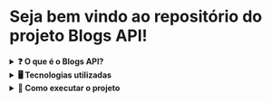 # Seja bem vindo ao repositório do projeto Blogs API!

<details>
  <summary><strong>❓ O que é o Blogs API?</strong></summary>

  No Blogs API foi desenvolvido uma API e um banco de dados para a produção de conteúdo para um blog. Foi utilizada a arquitetura MSC (Model, Service, Controller) 

<br />
</details>

<details>
  <summary><strong>🖥️ Tecnologias utilizadas</strong></summary>

 * JavaScript
 * NodeJS
 * Express
 * MySQL
 * Sequelize
 * Docker
 * JWT

<br />
</details>

<details>
  <summary><strong>🐋 Como executar o projeto</strong></summary>

  <br/>
</details>
